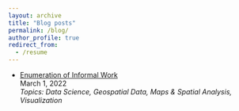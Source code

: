 ```yaml
---
layout: archive
title: "Blog posts"
permalink: /blog/
author_profile: true
redirect_from:
  - /resume
---
```


* [Enumeration of Informal Work](https://dlab.berkeley.edu/news/enumeration-informal-work)   
  March 1, 2022    
  *Topics: Data Science, Geospatial Data, Maps & Spatial Analysis, Visualization*
